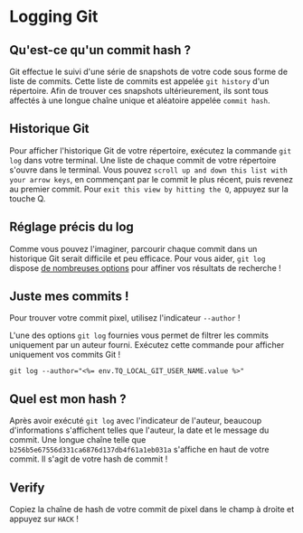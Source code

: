 # Logging Git

## Qu'est-ce qu'un commit hash&nbsp;?

Git effectue le suivi d'une série de snapshots de votre code sous forme de liste de commits. Cette liste de commits est appelée `git history` d'un répertoire. Afin de trouver ces snapshots ultérieurement, ils sont tous affectés à une longue chaîne unique et aléatoire appelée `commit hash`.

## Historique Git

Pour afficher l'historique Git de votre répertoire, exécutez la commande `git log` dans votre terminal. Une liste de chaque commit de votre répertoire s'ouvre dans le terminal. Vous pouvez `scroll up and down this list with your arrow keys`, en commençant par le commit le plus récent, puis revenez au premier commit. Pour `exit this view by hitting the Q`, appuyez sur la touche&nbsp;Q.

## Réglage précis du log

Comme vous pouvez l'imaginer, parcourir chaque commit dans un historique Git serait difficile et peu efficace. Pour vous aider, `git log` dispose [de nombreuses options](https://git-scm.com/docs/git-log) pour affiner vos résultats de recherche&nbsp;!

## Juste mes commits&nbsp;!

Pour trouver votre commit pixel, utilisez l'indicateur `--author`&nbsp;!

L'une des options `git log` fournies vous permet de filtrer les commits uniquement par un auteur fourni. Exécutez cette commande pour afficher uniquement vos commits Git&nbsp;!

```
git log --author="<%= env.TQ_LOCAL_GIT_USER_NAME.value %>"
```

## Quel est mon hash&nbsp;?

Après avoir exécuté `git log` avec l'indicateur de l'auteur, beaucoup d'informations s'affichent telles que l'auteur, la date et le message du commit. Une longue chaîne telle que `b256b5e67556d331ca6876d137db4f61a1eb031a` s'affiche en haut de votre commit. Il s'agit de votre hash de commit&nbsp;!

## Verify

Copiez la chaîne de hash de votre commit de pixel dans le champ à droite et appuyez sur `HACK`&nbsp;!